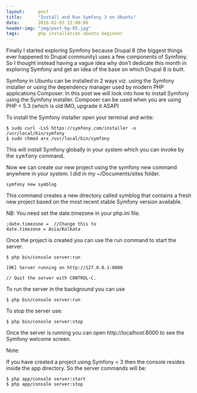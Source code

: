 ```yaml
---
layout:     post
title:      "Install and Run Symfony 3 on Ubuntu"
date:       2016-02-03 12:00:00
header-img: "img/post-bg-05.jpg"
tags:       php installation ubuntu beginner
---
```


Finally I started exploring Symfony because Drupal 8 (the biggest things ever happened to Drupal community) uses a few components of Symfony. So I thought instead having a vague idea why don’t dedicate this month in exploring Symfony and get an idea of the base on which Drupal 8 is built.


Symfony in Ubuntu can be installed in 2 ways viz. using the Symfony installer or using the dependency manager used by modern PHP applications Composer. In this post we will look into how to install Symfony using the Symfony installer. Composer can be used when you are using PHP < 5.3 (which is old IMO, upgrade it ASAP)

To install the Symfony installer open your terminal and write:

    $ sudo curl -LsS https://symfony.com/installer -o /usr/local/bin/symfony
    $ sudo chmod a+x /usr/local/bin/symfony

This will install Symfony globally in your system which you can invoke by the <kbd>symfony</kbd> command.

Now we can create our new project using the symfony new command anywhere in your system. I did in my ~/Documents/sites folder.

    symfony new symblog

This command creates a new directory called symblog that contains a fresh new project based on the most recent stable Symfony version available.

NB: You need set the date.timezone in your php.ini file.

    ;date.timezone =  //Change this to
    date.timezone = Asia/Kolkata

Once the project is created you can use the run command to start the server.

    $ php bin/console server:run

    [OK] Server running on http://127.0.0.1:8000

    // Quit the server with CONTROL-C.

To run the server in the background you can use

    $ php bin/console server:run

To stop the server use:

    $ php bin/console server:stop

Once the server is running you can open http://localhost:8000 to see the Symfony welcome screen.

Note:

If you have created a project using Symfony < 3 then the console resides inside the app directory. So the server commands will be:

    $ php app/console server:start
    $ php app/console server:stop
